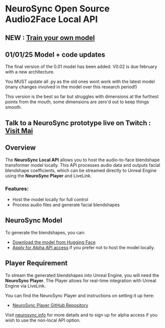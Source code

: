 # NeuroSync Open Source Audio2Face Local API

## NEW : [Train your own model](https://github.com/AnimaVR/NeuroSync_Trainer_Lite)

## 01/01/25 Model + code updates

The final version of the 0.01 model has been added. V0.02 is due february with a new architecture.

You MUST update all .py as the old ones wont work with the latest model (many changes involved in the model over this research period!)

This version is the best so far but struggles with dimensions at the furthest points from the mouth, some dimensions are zero'd out to keep things smooth.

## Talk to a NeuroSync prototype live on Twitch : [Visit Mai](https://www.twitch.tv/mai_anima_ai)

## Overview

The **NeuroSync Local API** allows you to host the audio-to-face blendshape transformer model locally. This API processes audio data and outputs facial blendshape coefficients, which can be streamed directly to Unreal Engine using the **NeuroSync Player** and LiveLink.

### Features:
- Host the model locally for full control
- Process audio files and generate facial blendshapes

## NeuroSync Model

To generate the blendshapes, you can:

- [Download the model from Hugging Face](https://huggingface.co/AnimaVR/NEUROSYNC_Audio_To_Face_Blendshape)
- [Apply for Alpha API access](https://neurosync.info) if you prefer not to host the model locally.

## Player Requirement

To stream the generated blendshapes into Unreal Engine, you will need the **NeuroSync Player**. The Player allows for real-time integration with Unreal Engine via LiveLink. 

You can find the NeuroSync Player and instructions on setting it up here:

- [NeuroSync Player GitHub Repository](https://github.com/AnimaVR/NeuroSync_Player)

Visit [neurosync.info](https://neurosync.info) for more details and to sign up for alpha access if you wish to use the non-local API option.
